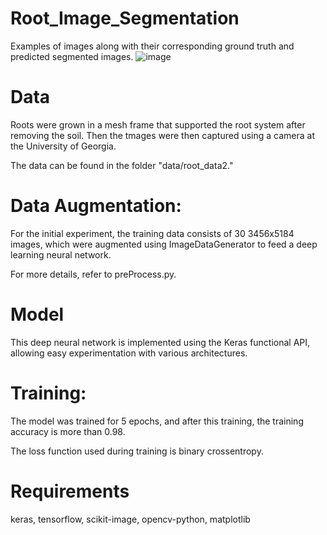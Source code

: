 # Root_Image_Segmentation 
Examples of images along with their corresponding ground truth and predicted segmented images.
![image](https://github.com/Computational-Plant-Science/Root_Image_Segmentation/assets/133724174/987f30db-9f33-45f1-8214-75c19554644b)

# Data
Roots were grown in a mesh frame that supported the root system after removing the soil. Then the tmages were then captured using a camera at the University of Georgia. 

The data can be found in the folder "data/root_data2."

# Data Augmentation:
For the initial experiment, the training data consists of 30 3456x5184 images, which were augmented using ImageDataGenerator to feed a deep learning neural network.

For more details, refer to preProcess.py.

# Model
This deep neural network is implemented using the Keras functional API, allowing easy experimentation with various architectures.

# Training:
The model was trained for 5 epochs, and after this training, the training accuracy is more than 0.98.

The loss function used during training is binary crossentropy. 

# Requirements
keras, 
tensorflow, 
scikit-image,
opencv-python,
matplotlib
